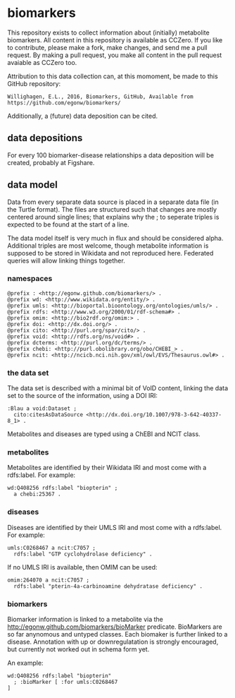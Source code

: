 # biomarkers

This repository exists to collect information about (initially) metabolite biomarkers. All content
in this repository is available as CCZero. If you like to contribute, please make a fork, make
changes, and send me a pull request. By making a pull request, you make all content in the pull
request avaiable as CCZero too.

Attribution to this data collection can, at this momoment, be made to this GitHub repository:

    Willighagen, E.L., 2016, Biomarkers, GitHub, Available from https://github.com/egonw/biomarkers/

Additionally, a (future) data deposition can be cited.

## data depositions

For every 100 biomarker-disease relationships a data deposition will be created, probably at
Figshare.

## data model

Data from every separate data source is placed in a separate data file (in the Turtle format).
The files are structured such that changes are mostly centered around single lines; that explains
why the ; to seperate triples is expected to be found at the start of a line.

The data model itself is very much in flux and should be considered alpha. Additional triples
are most welcome, though metabolite information is supposed to be stored in Wikidata and not
reproduced here. Federated queries will allow linking things together.

### namespaces

    @prefix : <http://egonw.github.com/biomarkers/> .
    @prefix wd: <http://www.wikidata.org/entity/> .
    @prefix umls: <http://bioportal.bioontology.org/ontologies/umls/> .
    @prefix rdfs: <http://www.w3.org/2000/01/rdf-schema#> .
    @prefix omim: <http://bio2rdf.org/omim:> .
    @prefix doi: <http://dx.doi.org/> .
    @prefix cito: <http://purl.org/spar/cito/> .
    @prefix void: <http://rdfs.org/ns/void#> .
    @prefix dcterms: <http://purl.org/dc/terms/> .
    @prefix chebi: <http://purl.obolibrary.org/obo/CHEBI_> .
    @prefix ncit: <http://ncicb.nci.nih.gov/xml/owl/EVS/Thesaurus.owl#> .

### the data set

The data set is described with a minimal bit of VoID content, linking the data set to the source
of the information, using a DOI IRI:

    :Blau a void:Dataset ;
      cito:citesAsDataSource <http://dx.doi.org/10.1007/978-3-642-40337-8_1> .

Metabolites and diseases are typed using a ChEBI and NCIT class.

### metabolites

Metabolites are identified by their Wikidata IRI and most come with a rdfs:label. For example:

    wd:Q408256 rdfs:label "biopterin" ;
      a chebi:25367 .

### diseases

Diseases are identified by their UMLS IRI and most come with a rdfs:label. For example:

    umls:C0268467 a ncit:C7057 ; 
      rdfs:label "GTP cyclohydrolase deficiency" .

If no UMLS IRI is available, then OMIM can be used:

    omim:264070 a ncit:C7057 ; 
      rdfs:label "pterin-4a-carbinoamine dehydratase deficiency" .

### biomarkers

Biomarker information is linked to a metabolite via the http://egonw.github.com/biomarkers/bioMarker
predicate. BioMarkers are so far anynomous and untyped classes. Each biomaker is further linked
to a disease. Annotation with up or downregulatation is strongly encouraged, but currently not
worked out in schema form yet.

An example:

    wd:Q408256 rdfs:label "biopterin"
      ; :bioMarker [ :for umls:C0268467
    ]

